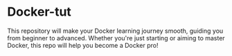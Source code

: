 # Docker-tut
This repository will make your Docker learning journey smooth, guiding you from beginner to advanced. Whether you're just starting or aiming to master Docker, this repo will help you become a Docker pro!

